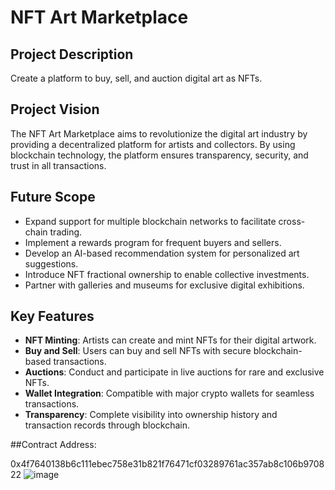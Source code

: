 # NFT Art Marketplace

## Project Description
Create a platform to buy, sell, and auction digital art as NFTs.

## Project Vision
The NFT Art Marketplace aims to revolutionize the digital art industry by providing a decentralized platform for artists and collectors. By using blockchain technology, the platform ensures transparency, security, and trust in all transactions.

## Future Scope
- Expand support for multiple blockchain networks to facilitate cross-chain trading.
- Implement a rewards program for frequent buyers and sellers.
- Develop an AI-based recommendation system for personalized art suggestions.
- Introduce NFT fractional ownership to enable collective investments.
- Partner with galleries and museums for exclusive digital exhibitions.

## Key Features
- **NFT Minting**: Artists can create and mint NFTs for their digital artwork.
- **Buy and Sell**: Users can buy and sell NFTs with secure blockchain-based transactions.
- **Auctions**: Conduct and participate in live auctions for rare and exclusive NFTs.
- **Wallet Integration**: Compatible with major crypto wallets for seamless transactions.
- **Transparency**: Complete visibility into ownership history and transaction records through blockchain.


##Contract Address:

0x4f7640138b6c111ebec758e31b821f76471cf03289761ac357ab8c106b970822
![image](https://github.com/user-attachments/assets/785739e5-6136-443d-83f8-9feecb2a5474)
